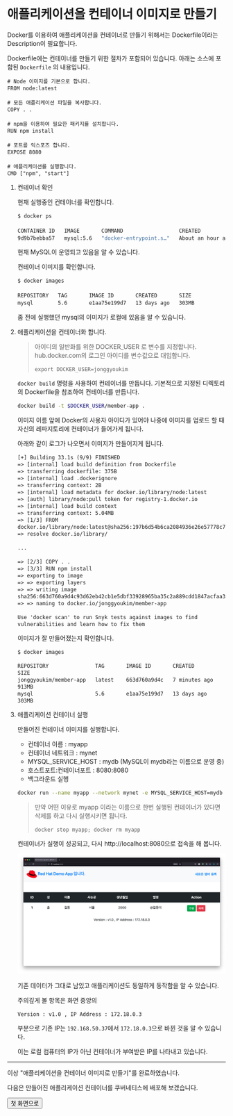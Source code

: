 # 애플리케이션을 컨테이너 이미지로 만들기

Docker를 이용하여 애플리케이션을 컨테이너로 만들기 위해서는 Dockerfile이라는 Description이 필요합니다.

Dockerfile에는 컨테이너를 만들기 위한 절차가 포함되어 있습니다.
아래는 소스에 포함된 `Dockerfile` 의 내용입니다.

~~~docker
# Node 이미지를 기본으로 합니다.
FROM node:latest

# 모든 애플리케이션 파일을 복사합니다.
COPY . .

# npm을 이용하여 필요한 패키지를 설치합니다.
RUN npm install

# 포트를 익스포즈 합니다.
EXPOSE 8080

# 애플리케이션를 실행합니다.
CMD ["npm", "start"]
~~~

1. 컨테이너 확인

    현재 실행중인 컨테이너를 확인합니다.
    ~~~sh
    $ docker ps

    CONTAINER ID   IMAGE       COMMAND                  CREATED             STATUS             PORTS                                       NAMES
    9d9b7bebba57   mysql:5.6   "docker-entrypoint.s…"   About an hour ago   Up About an hour   0.0.0.0:3306->3306/tcp, :::3306->3306/tcp   mydb
    ~~~
    현재 MySQL이 운영되고 있음을 알 수 있습니다.


    컨테이너 이미지를 확인합니다.
    ~~~sh
    $ docker images

    REPOSITORY   TAG       IMAGE ID       CREATED       SIZE
    mysql        5.6       e1aa75e199d7   13 days ago   303MB
    ~~~
    좀 전에 실행했던 mysql의 이미지가 로컬에 있음을 알 수 있습니다.

1. 애플리케이션을 컨테이너화 합니다.

    > 아이디의 일반화를 위한 DOCKER_USER 로 변수를 지정합니다. hub.docker.com의 로그인 아이디를 변수값으로 대입합니다.
    > ~~~
    > export DOCKER_USER=jonggyoukim
    > ~~~


    `docker build` 명령을 사용하여 컨테이너를 만듭니다. 기본적으로 지정된 디렉토리의 Dockerfile을 참조하여 컨테이너를 만듭니다.

    ~~~sh
    docker build -t $DOCKER_USER/member-app .
    ~~~

    이미지 이름 앞에 Docker의 사용자 아이디가 있어야 나중에 이미지를 업로드 할 때 자신의 레파지토리에 컨테이너가 들어가게 됩니다.


    아래와 같이 로그가 나오면서 이미지가 만들어지게 됩니다.

    ~~~
    [+] Building 33.1s (9/9) FINISHED                                                                                                                                                                
    => [internal] load build definition from Dockerfile   
    => transferring dockerfile: 375B
    => [internal] load .dockerignore
    => transferring context: 2B
    => [internal] load metadata for docker.io/library/node:latest
    => [auth] library/node:pull token for registry-1.docker.io
    => [internal] load build context
    => transferring context: 5.04MB
    => [1/3] FROM docker.io/library/node:latest@sha256:197b6d54b6ca2084936e26e57778c7e01762f53bfb5959a389757ce1f8de889b
    => resolve docker.io/library/

    ...
    
    => [2/3] COPY . .
    => [3/3] RUN npm install
    => exporting to image
    => => exporting layers
    => => writing image sha256:663d760a9d4c93d62eb42cb1e5dbf33928965ba35c2a889cdd1847acfaa33412 
    => => naming to docker.io/jonggyoukim/member-app

    Use 'docker scan' to run Snyk tests against images to find vulnerabilities and learn how to fix them
    ~~~

    이미지가 잘 만들어졌는지 확인합니다.
    ~~~
    $ docker images

    REPOSITORY               TAG       IMAGE ID       CREATED         SIZE
    jonggyoukim/member-app   latest    663d760a9d4c   7 minutes ago   913MB
    mysql                    5.6       e1aa75e199d7   13 days ago     303MB
    ~~~

1. 애플리케이션 컨테이너 실행

    만들어진 컨테이너 이미지를 실행합니다.
    - 컨테이너 이름 : myapp
    - 컨테이너 네트워크 : mynet
    - MYSQL_SERVICE_HOST : mydb (MySQL이 mydb라는 이름으로 운영 중)
    - 호스트포트:컨테이너포트 : 8080:8080
    - 백그라운드 실행

    ~~~sh
    docker run --name myapp --network mynet -e MYSQL_SERVICE_HOST=mydb -p 8080:8080 -d jonggyoukim/member-app
    ~~~

    > 만약 어떤 이유로 myapp 이라는 이름으로 한번 실행된 컨테이너가 있다면 삭제를 하고 다시 실행시키면 됩니다.
    >~~~
    >docker stop myapp; docker rm myapp
    >~~~

    컨테이너가 실행이 성공되고, 다시 http://localhost:8080으로 접속을 해 봅니다.

    ![](./images/container-member-app-1.png)

    기존 데이터가 그대로 남있고 애플리케이션도 동일하게 동작함을 알 수 있습니다.


    주의깊게 볼 항목은 화면 중앙의 
    ~~~
    Version : v1.0 , IP Address : 172.18.0.3
    ~~~
    부분으로 기존 IP는 `192.168.50.37`에서 `172.18.0.3`으로 바뀐 것을 알 수 있습니다. 
    
    이는 로컬 컴퓨터의 IP가 아닌 컨테이너가 부여받은 IP를 나타내고 있습니다.

---

이상 "애플리케이션을 컨테이너 이미지로 만들기"를 완료하였습니다.

다음은 만들어진 애플리케이션 컨테이너를 쿠버네티스에 배포해 보겠습니다. 

<FORM> 
<INPUT type="button" value="첫 화면으로" onClick="history.back()">
</FORM>




